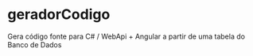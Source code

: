 # geradorCodigo
Gera código fonte para C# / WebApi + Angular a partir de uma tabela do Banco de Dados

